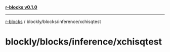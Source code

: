 [**r-blocks v0.1.0**](../../../../README.md)

---

[r-blocks](../../../../modules.md) / blockly/blocks/inference/xchisqtest

# blockly/blocks/inference/xchisqtest
